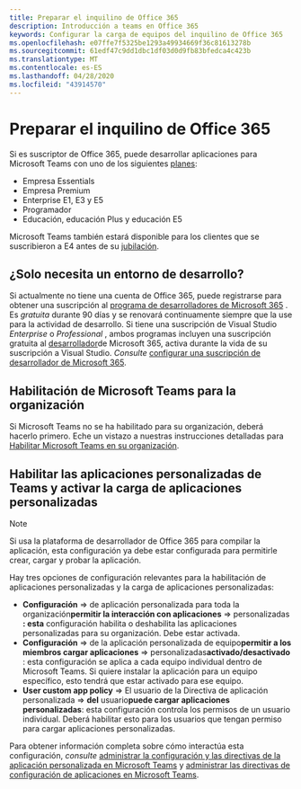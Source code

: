 ```yaml
---
title: Preparar el inquilino de Office 365
description: Introducción a teams en Office 365
keywords: Configurar la carga de equipos del inquilino de Office 365
ms.openlocfilehash: e07ffe7f5325be1293a49934669f36c81613278b
ms.sourcegitcommit: 61edf47c9dd1dbc1df03d0d9fb83bfedca4c423b
ms.translationtype: MT
ms.contentlocale: es-ES
ms.lasthandoff: 04/28/2020
ms.locfileid: "43914570"
---
```

# <a name="prepare-your-office-365-tenant"></a>Preparar el inquilino de Office 365

Si es suscriptor de Office 365, puede desarrollar aplicaciones para Microsoft Teams con uno de los siguientes [planes](https://products.office.com/business/compare-more-office-365-for-business-plans):

* Empresa Essentials
* Empresa Premium
* Enterprise E1, E3 y E5
* Programador
* Educación, educación Plus y educación E5

Microsoft Teams también estará disponible para los clientes que se suscribieron a E4 antes de su [jubilación](https://support.office.com//article/important-information-for-office-365-enterprise-e4-customers-f9572348-43a2-43fa-a3d8-3b6c9c042147).

## <a name="just-need-a-development-environment"></a>¿Solo necesita un entorno de desarrollo?

Si actualmente no tiene una cuenta de Office 365, puede registrarse para obtener una suscripción al [programa de desarrolladores de Microsoft 365](https://developer.microsoft.com/microsoft-365/dev-program) . Es *gratuita* durante 90 días y se renovará continuamente siempre que la use para la actividad de desarrollo. Si tiene una suscripción de Visual Studio *Enterprise* o *Professional* , ambos programas incluyen una suscripción gratuita al [desarrollador](https://aka.ms/MyVisualStudioBenefits)de Microsoft 365, activa durante la vida de su suscripción a Visual Studio. *Consulte* [configurar una suscripción de desarrollador de Microsoft 365](https://docs.microsoft.com/office/developer-program/office-365-developer-program-get-started).

## <a name="enable-microsoft-teams-for-your-organization"></a>Habilitación de Microsoft Teams para la organización

Si Microsoft Teams no se ha habilitado para su organización, deberá hacerlo primero. Eche un vistazo a nuestras instrucciones detalladas para [Habilitar Microsoft Teams en su organización](https://docs.microsoft.com/microsoftteams/enable-features-office-365).

## <a name="enable-custom-teams-apps-and-turn-on-custom-app-uploading"></a>Habilitar las aplicaciones personalizadas de Teams y activar la carga de aplicaciones personalizadas

> [!Note] 
> Si usa la plataforma de desarrollador de Office 365 para compilar la aplicación, esta configuración ya debe estar configurada para permitirle crear, cargar y probar la aplicación.

Hay tres opciones de configuración relevantes para la habilitación de aplicaciones personalizadas y la carga de aplicaciones personalizadas:

* **Configuración** => de aplicación personalizada para toda la organización**permitir la interacción con aplicaciones** => personalizadas **: esta** configuración habilita o deshabilita las aplicaciones personalizadas para su organización. Debe estar activada. 
* **Configuración** => de la aplicación personalizada de equipo**permitir a los miembros cargar aplicaciones** => personalizadas**activado/desactivado** : esta configuración se aplica a cada equipo individual dentro de Microsoft Teams. Si quiere instalar la aplicación para un equipo específico, esto tendrá que estar activado para ese equipo.
* **User custom app policy** => El usuario de la Directiva de aplicación personalizada => **del** usuario**puede cargar aplicaciones personalizadas**: esta configuración controla los permisos de un usuario individual. Deberá habilitar esto para los usuarios que tengan permiso para cargar aplicaciones personalizadas.

Para obtener información completa sobre cómo interactúa esta configuración, *consulte* [administrar la configuración y las directivas de la aplicación personalizada en Microsoft Teams](https://docs.microsoft.com/microsoftteams/teams-custom-app-policies-and-settings) y [administrar las directivas de configuración de aplicaciones en Microsoft Teams](https://docs.microsoft.com/microsoftteams/teams-app-setup-policies).
